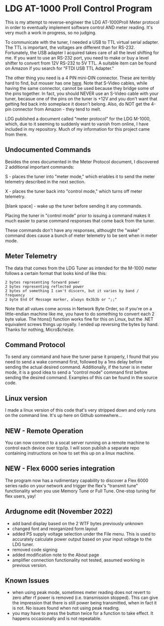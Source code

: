 # LDG AT-1000 ProII Control Program

This is my attempt to reverse-engineer the LDG AT-1000ProII Meter protocol in order to eventually implement software control AND meter reading. It's very much a work in progress, so no judging.

To communicate with the tuner, I needed a USB to TTL virtual serial adapter. The TTL is important, the voltages are different than for RS-232. Fortunately, the USB adapter I acquired takes care of all the level shifting for me. If you want to use an RS-232 port, you need to make or buy a level shifter to convert from 12V RS-232 to 5V TTL. A suitable item can be found on Amazon if you search for "FTDI USB TTL Adapter."

The other thing you need is a 4 PIN mini-DIN connector. These are terribly hard to find, but mouser has one [here](https://www.mouser.com/ProductDetail/Kycon/KMDLAX-4P?qs=sGAEpiMZZMsPDM5321osT7ZY%252bEpo2V%252bd). Note that S-Video cables, while having the same connector, cannot be used because they bridge some of the pins together. In fact, you should NEVER use an S-Video cable with your tuner, becasue one of the pins on the tuner is +12V and you don't want that getting fed back into someplace it doesn't belong. Also, do NOT get the 4-pin connector from Amazon - they tend to melt.

LDG published a document called "meter protocol" for the LDG M-1000, which, due to it seeming to suddenly want to vanish from online, I have included in my repository. Much of my information for this project came from there.

## Undocumented Commands

Besides the ones documented in the Meter Protocol document, I discovered 2 additional important commands:

S - places the tuner into "meter mode," which enables it to send the meter telemetry described in the next section.

X - places the tuner back into "control mode," which turns off meter telemetry. 

[blank space] - wake up the tuner before sending it any commands.

Placing the tuner in "control mode" prior to issuing a command makes it much easier to parse command responses that come back from the tuner.

These commands don't have any responses, althought the "wake" command does cause a bunch of meter telemetry to be sent when in meter mode.

## Meter Telemetry

The data that comes from the LDG Tuner as intended for the M-1000 meter follows a certain format that looks kind of like this:

```
2 bytes representing forward power
2 bytes representing reflected power
2 bytes of something I can't discern, but it varies by band / frequency
2 byte End Of Message marker, always 0x3b3b or ";;"
```

Note that all values come across in Network Byte Order, so if you're on a little-endian machine like me, you have to do something to convert each 2 byte value. The htons() function works fine for this on Linux, but the .NET equivalent screws things up royally. I ended up reversing the bytes by hand. Thanks for nothing, Micro$cheize.

## Command Protocol

To send any command and have the tuner parse it properly, I found that you need to send a wake command first, followed by a 1ms delay before sending the actual desired command. Additionally, if the tuner is in meter mode, it is a good idea to send a  "control mode" command first before sending the desired command.  Examples of this can be found in the source code.

## Linux version

I made a linux version of this code that's very stripped down and only runs on the command line. It's up here on Github somewhere...

## NEW - Remote Operation

You can now connect to a socat server running on a remote machine to control each device over tcp/ip. I will soon publish a separate repo containing instructions on how to set this up on a linux machine.

## NEW - Flex 6000 series integration

The program now has a rudimentary capability to discover a Flex 6000 series radio on your network and trigger the flex's "transmit tune" functionality when you use Memory Tune or Full Tune. One-stop tuning for flex users, yay!


## Ardugnome edit (November 2022)
- add band display based on the 2 WTF bytes previously unknown
- changed font and reorganized form layout
- added PS supply voltage selection under the File menu. This is used to accurately calculate power output based on your input voltage to the LDG tuner.
- removed code signing
- added modification note to the About page
- amplifier connection functionality not tested, assumed working in previous version.

## Known Issues
- when using peak mode, sometimes meter reading does not revert to zero after rf power is removed (i.e. transmission stopped). This can give the impression that there is still power being transmitted, when in fact it is not. No issues found when not using peak reading.
- you may have to press the button twice for a function to take effect. It happens occasionally and is not repeatable.

